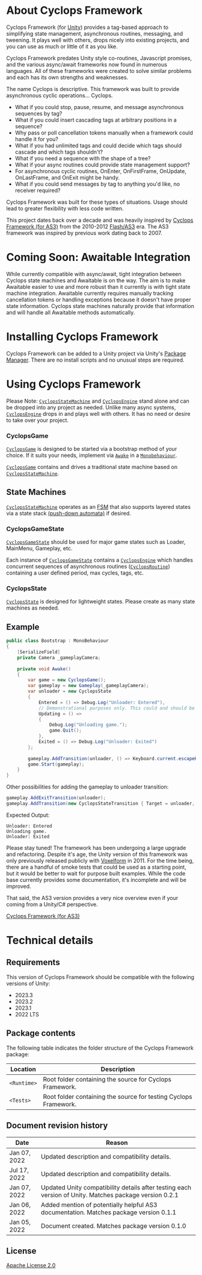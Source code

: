 # About Cyclops Framework

Cyclops Framework (for [Unity](https://unity.com)) provides a tag-based approach to simplifying state management,
asynchronous routines, messaging, and tweening.
It plays well with others, drops nicely into existing projects, and you can use as much or little of it as you like.

Cyclops Framework predates Unity style co-routines, Javascript promises,
and the various async/await frameworks now found in numerous languages.
All of these frameworks were created to solve similar problems and each has its own strengths and weaknesses.

The name Cyclops is descriptive. This framework was built to provide asynchronous cyclic operations... Cyclops.

- What if you could stop, pause, resume, and message asynchronous sequences by tag?
- What if you could insert cascading tags at arbitrary positions in a sequence?
- Why pass or poll cancellation tokens manually when a framework could handle it for you?
- What if you had unlimited tags and could decide which tags should cascade and which tags shouldn't?
- What if you need a sequence with the shape of a tree?
- What if your async routines could provide state management support?
- For asynchronous cyclic routines, OnEnter, OnFirstFrame, OnUpdate, OnLastFrame, and OnExit might be handy.
- What if you could send messages by tag to anything you'd like, no receiver required?

Cyclops Framework was built for these types of situations.
Usage should lead to greater flexibility with less code written.

This project dates back over a decade and was heavily inspired by [Cyclops Framework (for AS3)](https://github.com/darkmavis/CyclopsFramework)
from the 2010-2012 [Flash/AS3](https://help.adobe.com/en_US/FlashPlatform/reference/actionscript/3/index.html) era.
The AS3 framework was inspired by previous work dating back to 2007.

# Coming Soon: Awaitable Integration

While currently compatible with async/await, tight integration between Cyclops state machines and Awaitable is on the way.
The aim is to make Awaitable easier to use and more robust than it currently is with tight state machine integration.
Awaitable currently requires manually tracking cancellation tokens or handling exceptions because it doesn't have proper state information.
Cyclops state machines naturally provide that information and will handle all Awaitable methods automatically.

# Installing Cyclops Framework

Cyclops Framework can be added to a Unity project via Unity's [Package Manager](https://docs.unity3d.com/Manual/upm-ui.html).
There are no install scripts and no unusual steps are required.

# Using Cyclops Framework

Please Note: [`CyclopsStateMachine`](./Runtime/States/CyclopsStateMachine.cs)
and [`CyclopsEngine`](./Runtime/Core/CyclopsEngine.cs) stand alone and can be dropped into any project as needed.
Unlike many async systems, [`CyclopsEngine`](./Runtime/Core/CyclopsEngine.cs) drops in and plays well with others.
It has no need or desire to take over your project.

### CyclopsGame
[`CyclopsGame`](./Runtime/Game/CyclopsGame.cs) is designed to be started via a bootstrap method of your choice.
If it suits your needs, implement via [`Awake`](https://docs.unity3d.com/ScriptReference/MonoBehaviour.Awake.html)
in a [`Monobehaviour`](https://docs.unity3d.com/ScriptReference/MonoBehaviour.html).

[`CyclopsGame`](./Runtime/Game/CyclopsGame.cs) contains
and drives a traditional state machine based on [`CyclopsStateMachine`](./Runtime/States/CyclopsStateMachine.cs).

## State Machines
[`CyclopsStateMachine`](./Runtime/States/CyclopsStateMachine.cs) operates as an [FSM](https://gameprogrammingpatterns.com/state.html)
that also supports layered states via a state stack [(push-down automata)](https://gameprogrammingpatterns.com/state.html) if desired. 

### CyclopsGameState
[`CyclopsGameState`](./Runtime/Game/CyclopsGameState.cs) should be used for major game states such as Loader, MainMenu, Gameplay, etc.

Each instance of [`CyclopsGameState`](./Runtime/Game/CyclopsGameState.cs) contains a [`CyclopsEngine`](./Runtime/Core/CyclopsEngine.cs)
which handles concurrent sequences of asynchronous routines ([`CyclopsRoutine`](./Runtime/Core/CyclopsRoutine.cs))
containing a user defined period, max cycles, tags, etc.

### CyclopsState
[`CyclopsState`](./Runtime/States/CyclopsState.cs) is designed for lightweight states. Please create as many state machines as needed.

## Example
```csharp
public class Bootstrap : MonoBehaviour
{
    [SerializeField]
    private Camera _gameplayCamera;
    
    private void Awake()
    {
        var game = new CyclopsGame();
        var gameplay = new Gameplay(_gameplayCamera);
        var unloader = new CyclopsState
        {
            Entered = () => Debug.Log("Unloader: Entered"),
            // Demonstrational purposes only. This could and should be handled in Entered.
            Updating = () =>
            {
                Debug.Log("Unloading game.");
                game.Quit();
            },
            Exited = () => Debug.Log("Unloader: Exited")
        };
        
        gameplay.AddTransition(unloader, () => Keyboard.current.escapeKey.isPressed);
        game.Start(gameplay);
    }
}
```
Other possibilities for adding the gameplay to unloader transition:
```csharp
gameplay.AddExitTransition(unloader);
gameplay.AddTransition(new CyclopsStateTransition { Target = unloader, Condition = () => Keyboard.current.escapeKey.isPressed });
```
Expected Output:
```
Unloader: Entered
Unloading game.
Unloader: Exited
```
Please stay tuned! The framework has been undergoing a large upgrade and refactoring.
Despite it's age, the Unity version of this framework was only previously released publicly
with [Voxelform](https://www.youtube.com/watch?v=Ojo2dFiLtao&t=133s) in 2011.
For the time being, there are a handful of smoke tests that could be used as a starting point,
but it would be better to wait for purpose built examples.
While the code base currently provides some documentation, it's incomplete and will be improved.

That said, the AS3 version provides a very nice overview even if your coming from a Unity/C# perspective.

[Cyclops Framework (for AS3)](https://github.com/darkmavis/CyclopsFramework)

# Technical details

## Requirements

This version of Cyclops Framework should be compatible with the following versions of Unity:

- 2023.3
- 2023.2
- 2023.1
- 2022 LTS

## Package contents

The following table indicates the folder structure of the Cyclops Framework package:

| Location    | Description                                                      |
| ----------- | ---------------------------------------------------------------- |
| `<Runtime>` | Root folder containing the source for Cyclops Framework.         |
| `<Tests>`   | Root folder containing the source for testing Cyclops Framework. |

## Document revision history

| Date         | Reason                                                                                                 |
|--------------| ------------------------------------------------------------------------------------------------------ |
| Jan 07, 2022 | Updated description and compatibility details.                                                         |
| Jul 17, 2022 | Updated description and compatibility details.                                                         |
| Jan 07, 2022 | Updated Unity compatibility details after testing each version of Unity. Matches package version 0.2.1 |
| Jan 06, 2022 | Added mention of potentially helpful AS3 documentation. Matches package version 0.1.1                  |
| Jan 05, 2022 | Document created. Matches package version 0.1.0                                                        |

## License

[Apache License 2.0](LICENSE.md)
